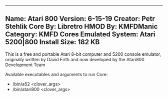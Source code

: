 -----------------------
Name: Atari 800
Version: 6-15-19
Creator: Petr Stehlik
Core By: Libretro
HMOD By: KMFDManic
Category: KMFD Cores
Emulated System: Atari 5200|800
Install Size: 182 KB
-----------------------
This is a free and portable Atari 8-bit computer and 5200 console emulator, originally written by David Firth and now developed by the Atari800 Development Team

Available executables and arguments to run Core:
- /bin/a52 <rom> <clover_args>
- /bin/atari800 <rom> <clover_args>
